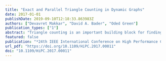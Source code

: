 ```yaml
---
title: "Exact and Parallel Triangle Counting in Dynamic Graphs"
date: 2017-01-01
publishDate: 2019-09-10T12:18:33.863983Z
authors: ["Devavret Makkar", "David A. Bader", "Oded Green"]
publication_types: ["1"]
abstract: "Triangle counting is an important building block for finding key players in a graph. It is an integral part of the popular clustering coefficient analytic and can be used for pattern matching in social networks. A triangle, which is also a 3-clique, represents a strong connection between three players that are all connected. While counting triangles is not overly expensive from a computational standpoint, especially in comparison to centrality metrics (such as betweenness centrality and closeness centrality), it can still prove to be prohibitive for large scale networks, especially for those with a power-law distribution. This problem only deepens for dynamic graphs where the network is constantly changing, requiring constant updating of the graph and the analytic. In this paper, we present a new dynamic graph algorithm for counting triangles that is based on an inclusion-exclusion formulation. While our algorithm is independent of the computing platform, we show performance results on an NVIDIA GPU. Our approach handles 32 million updates per second, or up to 11 million updates per second if the graph data structure is also updated. In past approaches, when a vertex was affected due to an edge insertion or deletion, it was necessary to find the triangles from scratch for that given vertex. Our new formulation does not need this and only requires considering the affected edges. As such our algorithm is typically several hundred times faster than the past approach - in some cases up to 819X faster."
featured: false
publication: "*24th IEEE International Conference on High Performance Computing, HiPC 2017, Jaipur, India, December 18-21, 2017*"
url_pdf: "https://doi.org/10.1109/HiPC.2017.00011"
doi: "10.1109/HiPC.2017.00011"
---
```


